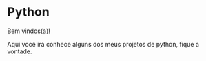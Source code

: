 # Python

Bem vindos(a)!

Aqui você irá conhece alguns dos meus projetos de python,
fique a vontade.
